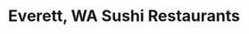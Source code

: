 ---
layout: city
title: Everett, WA Sushi Restaurants
permalink: /washington/everett/
stateAbbr: WA
stateName: Washington
cityName: Everett

---